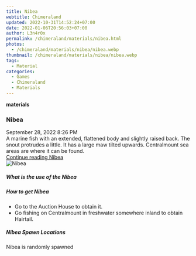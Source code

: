 ```yaml
---
title: Nibea
webtitle: Chimeraland
updated: 2022-10-31T14:52:24+07:00
date: 2022-01-06T20:56:03+07:00
author: L3n4r0x
permalink: /chimeraland/materials/nibea.html
photos:
  - /chimeraland/materials/nibea/nibea.webp
thumbnail: /chimeraland/materials/nibea/nibea.webp
tags:
  - Material
categories:
  - Games
  - Chimeraland
  - Materials
---
```


<section id="bootstrap-wrapper"><link rel="stylesheet" href="https://cdn.statically.io/gh/dimaslanjaka/Web-Manajemen/40ac3225/css/bootstrap-4.5-wrapper.css"/><div class="row g-0 border rounded overflow-hidden flex-md-row mb-4 shadow-sm position-relative"><div class="col p-4 d-flex flex-column position-static"><strong class="d-inline-block mb-2 text-success">materials</strong><h3 class="mb-0">Nibea</h3><div class="mb-1 text-muted">September 28, 2022 8:26 PM</div><div class="mb-2 border p-1">A marine fish with an extended, flattened body and slightly raised back. The snout protrudes a little. It has a large maw tilted upwards. Centralmount sea areas are where it can be found.</div><a href="#" class="stretched-link d-none">Continue reading Nibea</a></div><div class="col-auto d-none d-lg-block"><img src="/chimeraland/materials/nibea/nibea.webp" alt="Nibea"/></div></div><div class="row"><div class="col-lg-6 col-12 mb-2"><div class="card"><div class="card-body"><h5 class="card-title">What is the use of the Nibea</h5><div class="card-text"><ul></ul></div></div></div></div><div class="col-lg-6 col-12 mb-2"><div class="card"><div class="card-body"><h5 class="card-title">How to get Nibea</h5><div class="card-text"><ul><li>Go to the Auction House to obtain it.</li><li>Go fishing on Centralmount in freshwater somewhere inland to obtain Hairtail.</li></ul></div></div></div></div><div class="col-12 mb-2"><h5>Nibea Spawn Locations</h5><p>Nibea is randomly spawned</p></div></div></section>